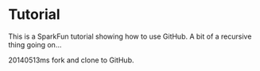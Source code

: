 Tutorial
========

This is a SparkFun tutorial showing how to use GitHub. A bit of a recursive thing going on...

20140513ms fork and clone to GitHub.
